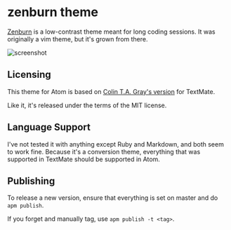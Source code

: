 # zenburn theme

[Zenburn](http://slinky.imukuppi.org/zenburnpage/) is a low-contrast theme meant
for long coding sessions. It was originally a vim theme, but it's grown from 
there.

![screenshot](http://i.imgur.com/F9fHfwh.jpg)

## Licensing

This theme for Atom is based on 
[Colin T.A. Gray's version](https://github.com/colinta/zenburn) for TextMate.

Like it, it's released under the terms of the MIT license.

## Language Support

I've not tested it with anything except Ruby and Markdown, and both seem to
work fine. Because it's a conversion theme, everything that was supported in
TextMate should be supported in Atom.

## Publishing

To release a new version, ensure that everything is set on master and do `apm publish`.

If you forget and manually tag, use `apm publish -t <tag>`.
